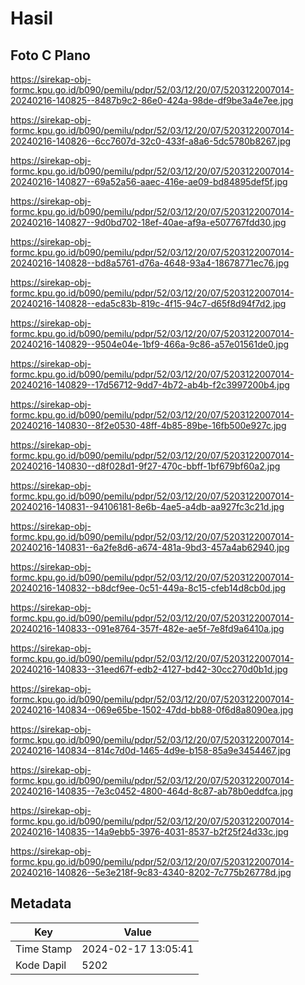 # Hasil

## Foto C Plano

https://sirekap-obj-formc.kpu.go.id/b090/pemilu/pdpr/52/03/12/20/07/5203122007014-20240216-140825--8487b9c2-86e0-424a-98de-df9be3a4e7ee.jpg

https://sirekap-obj-formc.kpu.go.id/b090/pemilu/pdpr/52/03/12/20/07/5203122007014-20240216-140826--6cc7607d-32c0-433f-a8a6-5dc5780b8267.jpg

https://sirekap-obj-formc.kpu.go.id/b090/pemilu/pdpr/52/03/12/20/07/5203122007014-20240216-140827--69a52a56-aaec-416e-ae09-bd84895def5f.jpg

https://sirekap-obj-formc.kpu.go.id/b090/pemilu/pdpr/52/03/12/20/07/5203122007014-20240216-140827--9d0bd702-18ef-40ae-af9a-e507767fdd30.jpg

https://sirekap-obj-formc.kpu.go.id/b090/pemilu/pdpr/52/03/12/20/07/5203122007014-20240216-140828--bd8a5761-d76a-4648-93a4-18678771ec76.jpg

https://sirekap-obj-formc.kpu.go.id/b090/pemilu/pdpr/52/03/12/20/07/5203122007014-20240216-140828--eda5c83b-819c-4f15-94c7-d65f8d94f7d2.jpg

https://sirekap-obj-formc.kpu.go.id/b090/pemilu/pdpr/52/03/12/20/07/5203122007014-20240216-140829--9504e04e-1bf9-466a-9c86-a57e01561de0.jpg

https://sirekap-obj-formc.kpu.go.id/b090/pemilu/pdpr/52/03/12/20/07/5203122007014-20240216-140829--17d56712-9dd7-4b72-ab4b-f2c3997200b4.jpg

https://sirekap-obj-formc.kpu.go.id/b090/pemilu/pdpr/52/03/12/20/07/5203122007014-20240216-140830--8f2e0530-48ff-4b85-89be-16fb500e927c.jpg

https://sirekap-obj-formc.kpu.go.id/b090/pemilu/pdpr/52/03/12/20/07/5203122007014-20240216-140830--d8f028d1-9f27-470c-bbff-1bf679bf60a2.jpg

https://sirekap-obj-formc.kpu.go.id/b090/pemilu/pdpr/52/03/12/20/07/5203122007014-20240216-140831--94106181-8e6b-4ae5-a4db-aa927fc3c21d.jpg

https://sirekap-obj-formc.kpu.go.id/b090/pemilu/pdpr/52/03/12/20/07/5203122007014-20240216-140831--6a2fe8d6-a674-481a-9bd3-457a4ab62940.jpg

https://sirekap-obj-formc.kpu.go.id/b090/pemilu/pdpr/52/03/12/20/07/5203122007014-20240216-140832--b8dcf9ee-0c51-449a-8c15-cfeb14d8cb0d.jpg

https://sirekap-obj-formc.kpu.go.id/b090/pemilu/pdpr/52/03/12/20/07/5203122007014-20240216-140833--091e8764-357f-482e-ae5f-7e8fd9a6410a.jpg

https://sirekap-obj-formc.kpu.go.id/b090/pemilu/pdpr/52/03/12/20/07/5203122007014-20240216-140833--31eed67f-edb2-4127-bd42-30cc270d0b1d.jpg

https://sirekap-obj-formc.kpu.go.id/b090/pemilu/pdpr/52/03/12/20/07/5203122007014-20240216-140834--069e65be-1502-47dd-bb88-0f6d8a8090ea.jpg

https://sirekap-obj-formc.kpu.go.id/b090/pemilu/pdpr/52/03/12/20/07/5203122007014-20240216-140834--814c7d0d-1465-4d9e-b158-85a9e3454467.jpg

https://sirekap-obj-formc.kpu.go.id/b090/pemilu/pdpr/52/03/12/20/07/5203122007014-20240216-140835--7e3c0452-4800-464d-8c87-ab78b0eddfca.jpg

https://sirekap-obj-formc.kpu.go.id/b090/pemilu/pdpr/52/03/12/20/07/5203122007014-20240216-140835--14a9ebb5-3976-4031-8537-b2f25f24d33c.jpg

https://sirekap-obj-formc.kpu.go.id/b090/pemilu/pdpr/52/03/12/20/07/5203122007014-20240216-140826--5e3e218f-9c83-4340-8202-7c775b26778d.jpg


## Metadata

| Key        | Value               |
| ---------- | ------------------- |
| Time Stamp | 2024-02-17 13:05:41 |
| Kode Dapil | 5202                |



